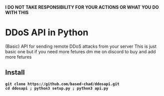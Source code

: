 **I DO NOT TAKE RESPONSIBILITY FOR YOUR ACTIONS OR WHAT YOU DO WITH THIS**

# DDoS API in Python
(Basic) API for sending remote DDoS attacks from your server
This is just basic one but if you need more fetures dm me on discord to buy and add more fetures

## Install
**`git clone https://github.com/based-chad/ddosapi.git`**
<br>
**`cd ddosapi ; python3 setup.py ; python3 api.py`**
